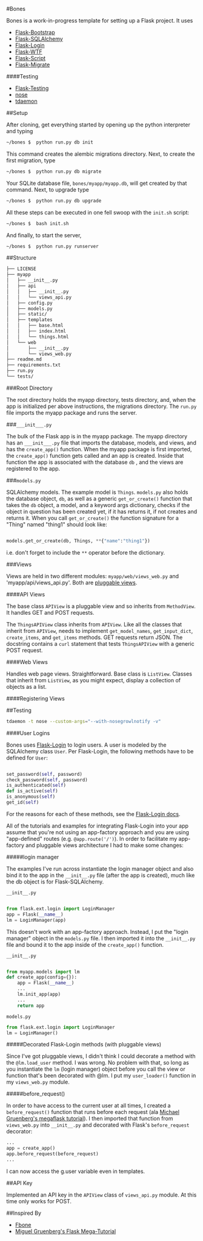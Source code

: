 #Bones

Bones is a work-in-progress template for setting up a Flask project.  It uses

-  [Flask-Bootstrap](https://github.com/mbr/flask-bootstrap)
-  [Flask-SQLAlchemy](http://pythonhosted.org/Flask-SQLAlchemy/)
-  [Flask-Login](http://flask-login.readthedocs.org/en/latest/)
-  [Flask-WTF](https://flask-wtf.readthedocs.org/en/latest/)
-  [Flask-Script](http://flask-script.readthedocs.org/en/latest/)
-  [Flask-Migrate](https://github.com/miguelgrinberg/Flask-Migrate)

####Testing

-  [Flask-Testing](https://github.com/jarus/flask-testing)
-  [nose](http://nose.readthedocs.org/en/latest/)
-  [tdaemon](https://github.com/brunobord/tdaemon)

##Setup

After cloning, get everything started by opening up the python interpreter and typing

~~~.bash
~/bones $  python run.py db init
~~~

This command creates the alembic migrations directory.
Next, to create the first migration, type

~~~.bash
~/bones $  python run.py db migrate
~~~

Your SQLite database file, `bones/myapp/myapp.db`, will get created by that command.
Next, to upgrade type

~~~.bash
~/bones $  python run.py db upgrade
~~~

All these steps can be executed in one fell swoop with the `init.sh` script:

~~~bash
~/bones $  bash init.sh
~~~

And finally, to start the server,

~~~.bash
~/bones $  python run.py runserver
~~~

##Structure

~~~.bash
├── LICENSE
├── myapp
│   ├── __init__.py
│   ├── api
│   │   ├── __init__.py
│   │   └── views_api.py
│   ├── config.py
│   ├── models.py
│   ├── static/
│   ├── templates
│   │   ├── base.html
│   │   ├── index.html
│   │   └── things.html
│   └── web
│       ├── __init__.py
│       └── views_web.py
├── readme.md
├── requirements.txt
├── run.py
└── tests/
~~~

###Root Directory

The root directory holds the myapp directory, tests directory, and, when the app is initialized per above instructions, the migrations directory.  The `run.py` file imports the myapp package and runs the server.

###`___init___.py`

The bulk of the Flask app is in the myapp package.  The myapp directory has an `___init___.py` file that imports the database, models, and views, and has the `create_app()` function.  When the myapp package is first imported, the `create_app()` function gets called and an app is created.  Inside that function the app is associated with the database `db` , and the views are registered to the app.

###`models.py`

SQLAlchemy models.  The example model is `Things`.  `models.py` also holds the database object, `db`, as well as a generic `get_or_create()` function that takes the `db` object, a model, and a keyword args dictionary, checks if the object in question has been created yet, if it has returns it, if not creates and returns it.  When you call `get_or_create()` the function signature for a "Thing" named "thing1" should look like:

~~~python

models.get_or_create(db, Things, **{"name":"thing1"})
~~~

i.e. don't forget to include the `**` operator before the dictionary.

###Views

Views are held in two different modules: `myapp/web/views_web.py` and 'myapp/api/views_api.py'.  Both are [pluggable views](http://flask.pocoo.org/docs/views/).

####API Views

The base class `APIView` is a pluggable view and so inherits from `MethodView`.  It handles GET and POST requests.

The `ThingsAPIView` class inherits from `APIView`.  Like all the classes that inherit from `APIView`, needs to implement `get_model_names`, `get_input_dict`, `create_items`, and `get_items` methods.  GET requests return JSON.  The docstring contains a `curl` statement that tests `ThingsAPIView` with a generic POST request.

####Web Views

Handles web page views.  Straightforward.  Base class is `ListView`.  Classes that inherit from `ListView`, as you might expect, display a collection of objects as a list.

####Registering Views

##Testing

~~~bash
tdaemon -t nose --custom-args="--with-nosegrowlnotify -v"
~~~


####User Logins

Bones uses [Flask-Login](http://flask-login.readthedocs.org/en/latest/) to login users.  A user is modeled by the SQLAlchemy class `User`.  Per Flask-Login, the following methods have to be defined  for `User`:
~~~python

set_password(self, password)
check_password(self, password)
is_authenticated(self)
def is_active(self)
is_anonymous(self)
get_id(self)

~~~

For the reasons for each of these methods, see the [Flask-Login docs](http://flask-login.readthedocs.org/en/latest/).

All of the tutorials and examples for integrating Flask-Login into your app assume that you're not using an app-factory approach and you are using "app-defined" routes (e.g. `@app.route('/')`).  In order to facilitate my app-factory and pluggable views architecture I had to make some changes:

#####login manager

The examples I've run across instantiate the login manager object and also bind it to the app in the `__init__.py` file (after the app is created), much like the db object is for Flask-SQLAlchemy.

`__init__.py`
~~~python

from flask.ext.login import LoginManager
app = Flask(__name__)
lm = LoginManager(app)

~~~

This doesn't work with an app-factory approach.  Instead, I put the  "login manager" object in the `models.py` file.  I then imported it into the `__init__.py` file and bound it to the app inside of the `create_app()` function.


`__init__.py`
~~~python

from myapp.models import lm
def create_app(config={}):
    app = Flask(__name__)
    ...
    lm.init_app(app)
    ...
    return app

~~~

`models.py`
~~~python
from flask.ext.login import LoginManager
lm = LoginManager()
~~~

#####Decorated Flask-Login methods (with pluggable views)

Since I've got pluggable views, I didn't think I could decorate a method with the `@lm.load_user` method.  I was wrong.  No problem with that, so long as you instantiate the `lm` (login manager) object before you call the view or function that's been decorated with @lm.  I put my `user_loader()` function in my `views_web.py` module.

#####before_request()

In order to have access to the current user at all times, I created a `before_request()` function that runs before each request (ala [Michael Gruenberg's megaflask tutorial](http://blog.miguelgrinberg.com/post/the-flask-mega-tutorial-part-v-user-logins)).  I then imported that function from `views_web.py` into `__init__.py` and decorated with Flask's `before_request` decorator:

~~~python
...
app = create_app()
app.before_request(before_request)
...

~~~

I can now access the g.user variable even in templates.

##API Key

Implemented an API key in the `APIView` class of `views_api.py` module. At this time only works for POST.


##Inspired By

-  [Fbone](https://github.com/imwilsonxu/fbone)
-  [Miguel Gruenberg's Flask Mega-Tutorial](http://blog.miguelgrinberg.com/post/the-flask-mega-tutorial-part-i-hello-world)
